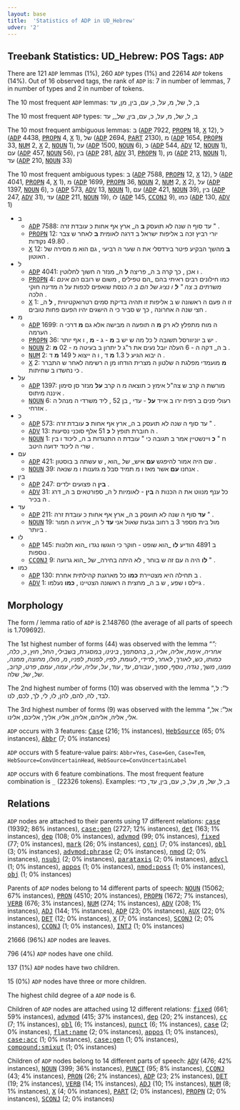 ```yaml
---
layout: base
title:  'Statistics of ADP in UD_Hebrew'
udver: '2'
---
```


## Treebank Statistics: UD_Hebrew: POS Tags: `ADP`

There are 121 `ADP` lemmas (1%), 260 `ADP` types (1%) and 22614 `ADP` tokens (14%).
Out of 16 observed tags, the rank of `ADP` is: 7 in number of lemmas, 7 in number of types and 2 in number of tokens.

The 10 most frequent `ADP` lemmas: ב, ל, של, מ, על, כ, עם, בין, מן, עד

The 10 most frequent `ADP` types:  ב, ל, _של_, מ, על, כ, עם, בין, של_, עד

The 10 most frequent ambiguous lemmas: ב (<tt><a href="he-pos-ADP.html">ADP</a></tt> 7922, <tt><a href="he-pos-PROPN.html">PROPN</a></tt> 18, <tt><a href="he-pos-X.html">X</a></tt> 12), ל (<tt><a href="he-pos-ADP.html">ADP</a></tt> 4438, <tt><a href="he-pos-PROPN.html">PROPN</a></tt> 4, <tt><a href="he-pos-X.html">X</a></tt> 1), של (<tt><a href="he-pos-ADP.html">ADP</a></tt> 2694, <tt><a href="he-pos-PART.html">PART</a></tt> 2130), מ (<tt><a href="he-pos-ADP.html">ADP</a></tt> 1654, <tt><a href="he-pos-PROPN.html">PROPN</a></tt> 33, <tt><a href="he-pos-NUM.html">NUM</a></tt> 2, <tt><a href="he-pos-X.html">X</a></tt> 2, <tt><a href="he-pos-NOUN.html">NOUN</a></tt> 1), על (<tt><a href="he-pos-ADP.html">ADP</a></tt> 1500, <tt><a href="he-pos-NOUN.html">NOUN</a></tt> 6), כ (<tt><a href="he-pos-ADP.html">ADP</a></tt> 544, <tt><a href="he-pos-ADV.html">ADV</a></tt> 12, <tt><a href="he-pos-NOUN.html">NOUN</a></tt> 1), עם (<tt><a href="he-pos-ADP.html">ADP</a></tt> 457, <tt><a href="he-pos-NOUN.html">NOUN</a></tt> 56), בין (<tt><a href="he-pos-ADP.html">ADP</a></tt> 281, <tt><a href="he-pos-ADV.html">ADV</a></tt> 31, <tt><a href="he-pos-PROPN.html">PROPN</a></tt> 1), מן (<tt><a href="he-pos-ADP.html">ADP</a></tt> 213, <tt><a href="he-pos-NOUN.html">NOUN</a></tt> 1), עד (<tt><a href="he-pos-ADP.html">ADP</a></tt> 210, <tt><a href="he-pos-NOUN.html">NOUN</a></tt> 33)

The 10 most frequent ambiguous types:  ב (<tt><a href="he-pos-ADP.html">ADP</a></tt> 7588, <tt><a href="he-pos-PROPN.html">PROPN</a></tt> 12, <tt><a href="he-pos-X.html">X</a></tt> 12), ל (<tt><a href="he-pos-ADP.html">ADP</a></tt> 4041, <tt><a href="he-pos-PROPN.html">PROPN</a></tt> 4, <tt><a href="he-pos-X.html">X</a></tt> 1), מ (<tt><a href="he-pos-ADP.html">ADP</a></tt> 1699, <tt><a href="he-pos-PROPN.html">PROPN</a></tt> 36, <tt><a href="he-pos-NOUN.html">NOUN</a></tt> 2, <tt><a href="he-pos-NUM.html">NUM</a></tt> 2, <tt><a href="he-pos-X.html">X</a></tt> 2), על (<tt><a href="he-pos-ADP.html">ADP</a></tt> 1397, <tt><a href="he-pos-NOUN.html">NOUN</a></tt> 6), כ (<tt><a href="he-pos-ADP.html">ADP</a></tt> 573, <tt><a href="he-pos-ADV.html">ADV</a></tt> 13, <tt><a href="he-pos-NOUN.html">NOUN</a></tt> 1), עם (<tt><a href="he-pos-ADP.html">ADP</a></tt> 421, <tt><a href="he-pos-NOUN.html">NOUN</a></tt> 39), בין (<tt><a href="he-pos-ADP.html">ADP</a></tt> 247, <tt><a href="he-pos-ADV.html">ADV</a></tt> 31), עד (<tt><a href="he-pos-ADP.html">ADP</a></tt> 211, <tt><a href="he-pos-NOUN.html">NOUN</a></tt> 19), לו (<tt><a href="he-pos-ADP.html">ADP</a></tt> 145, <tt><a href="he-pos-CCONJ.html">CCONJ</a></tt> 9), כמו (<tt><a href="he-pos-ADP.html">ADP</a></tt> 130, <tt><a href="he-pos-ADV.html">ADV</a></tt> 1)


* ב
  * <tt><a href="he-pos-ADP.html">ADP</a></tt> 7588: עד סוף ה שנה לא תועסק <b>ב</b> ה_ ארץ אף אחות כ עובדת זרה " .
  * <tt><a href="he-pos-PROPN.html">PROPN</a></tt> 12: יורי רביץ זכה ב אליפות ישראל ב דרגה לאומית <b>ב</b> לאחר ש צבר 49.80 נקודות .
  * <tt><a href="he-pos-X.html">X</a></tt> 12: <b>ב</b> מהשך הבקיע פיטר בירדסלי את ה שער ה רביעי , גם הוא מ מסירה של האוטון .
* ל
  * <tt><a href="he-pos-ADP.html">ADP</a></tt> 4041: ו אכן , כך קרה ב ה_ פריצה <b>ל</b> ה_ מנזר ה חשוך לחלוטין .
  * <tt><a href="he-pos-PROPN.html">PROPN</a></tt> 4: כמו חילונים רבים ראיתי בהם _הם טפילים , משום ש רובם _הם אינם משרתים ב צה " <b>ל</b> ו נציג_ _של_ _הם ב ה_ כנסת שואפים לכפות על ה מדינה חוקי הלכה .
  * <tt><a href="he-pos-X.html">X</a></tt> 1: זו ה פעם ה ראשונה ש ב אליפות זו תהיה בדיקת סמים רטרואקטיווית , <b>ל</b> ה_ חצי שנה ה אחרונה , כך ש סביר כי ה הישגים יהיו הפעם פחות טובים .
* מ
  * <tt><a href="he-pos-ADP.html">ADP</a></tt> 1699: ה מוח מתפלץ לא רק <b>מ</b> ה תופעה ה מבישה אלא גם <b>מ</b> דרכי ה הערמה .
  * <tt><a href="he-pos-PROPN.html">PROPN</a></tt> 36: יש ב יוניוורסל תשובה ל כל מה ש יש ב <b>מ</b> - ג - <b>מ</b> , ו אף יותר .
  * <tt><a href="he-pos-NOUN.html">NOUN</a></tt> 2: ב ה_ דקה ה - 6 העלה יובל נעים את ר"ג ל יתרון ב בעיטה מ - 02 <b>מ</b> .
  * <tt><a href="he-pos-NUM.html">NUM</a></tt> 2: ה יבוא הגיע ל 1.3 <b>מ</b> ד , ו ה ייצוא ל 149 <b>מ</b> ד .
  * <tt><a href="he-pos-X.html">X</a></tt> 2: <b>מ</b> מועמדי מפלגת ה שלטון ה מצרית הודחו מן ה רשימה לאחר ש התברר כי נחשדו ב שחיתות .
* על
  * <tt><a href="he-pos-ADP.html">ADP</a></tt> 1397: מורשת ה קרב ש צה"ל אימץ כ תוצאה מ ה קרב <b>על</b> מנזר סן סימון איננה מיתוס .
  * <tt><a href="he-pos-NOUN.html">NOUN</a></tt> 6: רעולי פנים ב רפיח ירו ב אייד <b>על</b> - עדי , בן 52 , ליד משרדי ה מנהל ה אזרחי .
* כ
  * <tt><a href="he-pos-ADP.html">ADP</a></tt> 573: עד סוף ה שנה לא תועסק ב ה_ ארץ אף אחות <b>כ</b> עובדת זרה " .
  * <tt><a href="he-pos-ADV.html">ADV</a></tt> 13: ה חוברת תופץ ל <b>כ</b> 51 אלף סוכני נסיעות .
  * <tt><a href="he-pos-NOUN.html">NOUN</a></tt> 1: ח " <b>כ</b> ויינשטיין אמר ב תגובה כי " עובדת ה התנגדות ב ה_ ליכוד ו בין שרי ה ליכוד ידועה היטב .
* עם
  * <tt><a href="he-pos-ADP.html">ADP</a></tt> 421: שם היה אמור להיפגש <b>עם</b> איש_ _של_ _הוא , ש עשתה ב בוסטון .
  * <tt><a href="he-pos-NOUN.html">NOUN</a></tt> 39: אנחנו <b>עם</b> אשר מאז ו מ תמיד סבל מ גזענות ו מ שנאה .
* בין
  * <tt><a href="he-pos-ADP.html">ADP</a></tt> 247: <b>בין</b> ה פצועים ילדים .
  * <tt><a href="he-pos-ADV.html">ADV</a></tt> 31: כל ענף מנווט את ה הכנות ה <b>בין</b> - לאומיות ל ה_ ספורטאים ב ה_ דרג ה בכיר .
* עד
  * <tt><a href="he-pos-ADP.html">ADP</a></tt> 211: <b>עד</b> סוף ה שנה לא תועסק ב ה_ ארץ אף אחות כ עובדת זרה " .
  * <tt><a href="he-pos-NOUN.html">NOUN</a></tt> 19: מול בית מספר 3 ב רחוב גבעת שאול אני <b>עד</b> ל ה_ אירוע ה חמור ביותר .
* לו
  * <tt><a href="he-pos-ADP.html">ADP</a></tt> 145: ב 4891 הודיע <b>לו</b> _הוא שופט - חוקר כי הוגשו נגדו _הוא תלונות נוספות .
  * <tt><a href="he-pos-CCONJ.html">CCONJ</a></tt> 9: <b>לו</b> היה ה עם זה ש בוחר , לא היתה בחירה_ _של_ _הוא גרועה " .
* כמו
  * <tt><a href="he-pos-ADP.html">ADP</a></tt> 130: ב תחילה היא מצטיירת <b>כמו</b> כל מארגנת קהילתית אחרת .
  * <tt><a href="he-pos-ADV.html">ADV</a></tt> 1: גיילס ו שפע , ש ב ה_ מחצית ה ראשונה הצטיינו , <b>כמו</b> נעלמו .

## Morphology

The form / lemma ratio of `ADP` is 2.148760 (the average of all parts of speech is 1.709692).

The 1st highest number of forms (44) was observed with the lemma “_”: אחריה, אימת, אליה, אליו, ב, בהסתמך, בינינו, במסגרת, בשבילי, החל, חוץ, כ, כלה, כמותו, כש, לאורך, לאחר, לדידי, לעומת, לפיו, לפנות, לפניו, מ, מולו, מחוצה, ממנה, ממנו, משך, נגדה, נוסף, סמוך, עבורם, עד, עוד, על, עליה, עליו, עמה, עמם, פרט, קרוב, של, של_, שלה.

The 2nd highest number of forms (10) was observed with the lemma “ל”: ל, לבד, לה, להם, להן, לו, לי, לך, לכם, לנו.

The 3rd highest number of forms (9) was observed with the lemma “אל”: אל, אלי, אליה, אליהם, אליהן, אליו, אליך, אליכם, אלינו.

`ADP` occurs with 3 features: <tt><a href="he-feat-Case.html">Case</a></tt> (216; 1% instances), <tt><a href="he-feat-HebSource.html">HebSource</a></tt> (65; 0% instances), <tt><a href="he-feat-Abbr.html">Abbr</a></tt> (7; 0% instances)

`ADP` occurs with 5 feature-value pairs: `Abbr=Yes`, `Case=Gen`, `Case=Tem`, `HebSource=ConvUncertainHead`, `HebSource=ConvUncertainLabel`

`ADP` occurs with 6 feature combinations.
The most frequent feature combination is `_` (22326 tokens).
Examples: ב, ל, _של_, מ, על, כ, עם, בין, עד, כדי


## Relations

`ADP` nodes are attached to their parents using 17 different relations: <tt><a href="he-dep-case.html">case</a></tt> (19392; 86% instances), <tt><a href="he-dep-case-gen.html">case:gen</a></tt> (2727; 12% instances), <tt><a href="he-dep-det.html">det</a></tt> (163; 1% instances), <tt><a href="he-dep-dep.html">dep</a></tt> (108; 0% instances), <tt><a href="he-dep-advmod.html">advmod</a></tt> (99; 0% instances), <tt><a href="he-dep-fixed.html">fixed</a></tt> (77; 0% instances), <tt><a href="he-dep-mark.html">mark</a></tt> (26; 0% instances), <tt><a href="he-dep-conj.html">conj</a></tt> (7; 0% instances), <tt><a href="he-dep-obl.html">obl</a></tt> (3; 0% instances), <tt><a href="he-dep-advmod-phrase.html">advmod:phrase</a></tt> (2; 0% instances), <tt><a href="he-dep-nmod.html">nmod</a></tt> (2; 0% instances), <tt><a href="he-dep-nsubj.html">nsubj</a></tt> (2; 0% instances), <tt><a href="he-dep-parataxis.html">parataxis</a></tt> (2; 0% instances), <tt><a href="he-dep-advcl.html">advcl</a></tt> (1; 0% instances), <tt><a href="he-dep-appos.html">appos</a></tt> (1; 0% instances), <tt><a href="he-dep-nmod-poss.html">nmod:poss</a></tt> (1; 0% instances), <tt><a href="he-dep-obj.html">obj</a></tt> (1; 0% instances)

Parents of `ADP` nodes belong to 14 different parts of speech: <tt><a href="he-pos-NOUN.html">NOUN</a></tt> (15062; 67% instances), <tt><a href="he-pos-PRON.html">PRON</a></tt> (4510; 20% instances), <tt><a href="he-pos-PROPN.html">PROPN</a></tt> (1672; 7% instances), <tt><a href="he-pos-VERB.html">VERB</a></tt> (676; 3% instances), <tt><a href="he-pos-NUM.html">NUM</a></tt> (274; 1% instances), <tt><a href="he-pos-ADV.html">ADV</a></tt> (208; 1% instances), <tt><a href="he-pos-ADJ.html">ADJ</a></tt> (144; 1% instances), <tt><a href="he-pos-ADP.html">ADP</a></tt> (23; 0% instances), <tt><a href="he-pos-AUX.html">AUX</a></tt> (22; 0% instances), <tt><a href="he-pos-DET.html">DET</a></tt> (12; 0% instances), <tt><a href="he-pos-X.html">X</a></tt> (7; 0% instances), <tt><a href="he-pos-SCONJ.html">SCONJ</a></tt> (2; 0% instances), <tt><a href="he-pos-CCONJ.html">CCONJ</a></tt> (1; 0% instances), <tt><a href="he-pos-INTJ.html">INTJ</a></tt> (1; 0% instances)

21666 (96%) `ADP` nodes are leaves.

796 (4%) `ADP` nodes have one child.

137 (1%) `ADP` nodes have two children.

15 (0%) `ADP` nodes have three or more children.

The highest child degree of a `ADP` node is 6.

Children of `ADP` nodes are attached using 12 different relations: <tt><a href="he-dep-fixed.html">fixed</a></tt> (661; 59% instances), <tt><a href="he-dep-advmod.html">advmod</a></tt> (415; 37% instances), <tt><a href="he-dep-dep.html">dep</a></tt> (20; 2% instances), <tt><a href="he-dep-cc.html">cc</a></tt> (7; 1% instances), <tt><a href="he-dep-obl.html">obl</a></tt> (6; 1% instances), <tt><a href="he-dep-punct.html">punct</a></tt> (6; 1% instances), <tt><a href="he-dep-case.html">case</a></tt> (2; 0% instances), <tt><a href="he-dep-flat-name.html">flat:name</a></tt> (2; 0% instances), <tt><a href="he-dep-appos.html">appos</a></tt> (1; 0% instances), <tt><a href="he-dep-case-acc.html">case:acc</a></tt> (1; 0% instances), <tt><a href="he-dep-case-gen.html">case:gen</a></tt> (1; 0% instances), <tt><a href="he-dep-compound-smixut.html">compound:smixut</a></tt> (1; 0% instances)

Children of `ADP` nodes belong to 14 different parts of speech: <tt><a href="he-pos-ADV.html">ADV</a></tt> (476; 42% instances), <tt><a href="he-pos-NOUN.html">NOUN</a></tt> (399; 36% instances), <tt><a href="he-pos-PUNCT.html">PUNCT</a></tt> (95; 8% instances), <tt><a href="he-pos-CCONJ.html">CCONJ</a></tt> (43; 4% instances), <tt><a href="he-pos-PRON.html">PRON</a></tt> (26; 2% instances), <tt><a href="he-pos-ADP.html">ADP</a></tt> (23; 2% instances), <tt><a href="he-pos-DET.html">DET</a></tt> (19; 2% instances), <tt><a href="he-pos-VERB.html">VERB</a></tt> (14; 1% instances), <tt><a href="he-pos-ADJ.html">ADJ</a></tt> (10; 1% instances), <tt><a href="he-pos-NUM.html">NUM</a></tt> (8; 1% instances), <tt><a href="he-pos-X.html">X</a></tt> (4; 0% instances), <tt><a href="he-pos-PART.html">PART</a></tt> (2; 0% instances), <tt><a href="he-pos-PROPN.html">PROPN</a></tt> (2; 0% instances), <tt><a href="he-pos-SCONJ.html">SCONJ</a></tt> (2; 0% instances)

